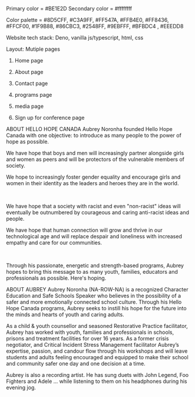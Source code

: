 Primary color = #BE1E2D
Secondary color = #ffffffff

Color palette = #8D5CFF, #C3A9FF, #FF547A, #FFB4E0, #FF8436, #FFCF00, #1F9B88, #86CBC3, #2548FF, #9EBFFF, #BFBDC4
, #EEEDD8   


Website tech stack: Deno, vanilla js/typescript, html, css

Layout: Mutiple pages

1. Home page

2. About page

3. Contact page

4. programs page

6. media page

7. Sign up for conference page


ABOUT HELLO HOPE CANADA
Aubrey Noronha founded Hello Hope Canada with one objective: to introduce as many people to the power of hope as possible. ​



We have hope that boys and men will increasingly partner alongside girls and women as peers and will be protectors of the vulnerable members of society.



We hope to increasingly foster gender equality and encourage girls and women in their identity as the leaders and heroes they are in the world.

​

We have hope that a society with racist and even "non-racist" ideas will eventually be outnumbered by courageous and caring anti-racist ideas and people.



We have hope that human connection will grow and thrive in our technological age and will replace despair and loneliness with increased empathy and care for our communities.

​

Through his passionate, energetic and strength-based programs, Aubrey hopes to bring this message to as many youth, families, educators and professionals as possible. Here's hoping.


ABOUT AUBREY
Aubrey Noronha (NA-ROW-NA) is a recognized Character Education and Safe Schools Speaker who believes in the possibility of a safer and more emotionally connected school culture. Through his Hello Hope Canada programs, Aubrey seeks to instill his hope for the future into the minds and hearts of youth and caring adults.



As a child & youth counsellor and seasoned Restorative Practice facilitator, Aubrey has worked with youth, families and professionals in schools, prisons and treatment facilities for over 16 years. As a former crisis negotiator, and Critical Incident Stress Management facilitator Aubrey’s expertise, passion, and candour flow through his workshops and will leave students and adults feeling encouraged and equipped to make their school and community safer one day and one decision at a time. 



Aubrey is also a recording artist. He has sung duets with John Legend, Foo Fighters and Adele ... while listening to them on his headphones during his evening jog.